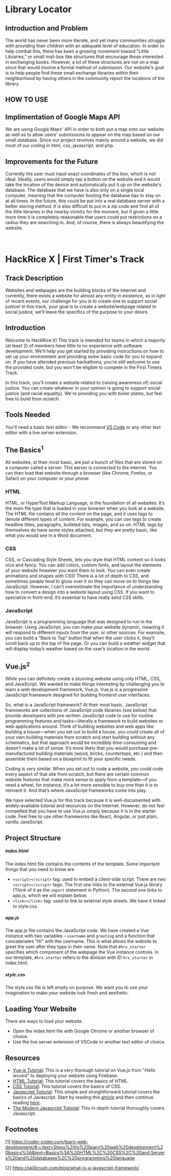 # Library Locator

## Introduction and Problem

The world has never been more literate, and yet many communities struggle with providing their children with an adequate level of education. In order to help combat this, there has been a growing movement toward "Little Libraries," or small mail-box like structures that encourage those interested in exchanging books. However, a lot of these structures are not on a map since that would involve a formal method of submission. Our website's goal is to help people find these small exchange libraries within their neighborhood by having others in the community report the locations of the library.

## HOW TO USE



## Implimentation of Google Maps API

We are using Google Maps' API in order to both put a map onto our website as well as to allow users' submissions to appear on the map based on our small database.
Since our project revolves mainly around a website, we did most of our coding in html, css, javascript, and php.

## Improvements for the Future

Currently the user must input exact coordinates of the box, which is not ideal. Ideally, users would simply tap a button on the website and it would take the location of the device and automatically put it up on the website's database.
The database that we have is also only on a single local computer, meaning that the computer hosting the database has to stay on at all times. In the future, this could be put into a real database server with a better storing method.
It is also difficult to put in a zip code and find all of the little libraries in the nearby vicinity for the moment, but if given a little more time it is completely reasonable that users could put restrictions on a radius they are searching in.
And, of course, there is always beautifying the website.
<br />
<br />
<br />
# HackRice X | First Timer's Track

## Track Description

Websites and webpages are the building blocks of the internet and currently, there exists a website for almost any entity in existence, so in light of recent events, our challenge for you is to create one to support social justice! In this track, your goal is to create a website/webpage related to social justice, we’ll leave the specifics of the purpose to your desire.

## Introduction

Welcome to HackRice X! This track is intended for teams in which a majority (at least 2) of members have little to no experience with software development. We'll help you get started by providing instructions on how to set up your environment and providing some basic code for you to expand on. If you have attended previous hackathons, you're still welcome to use the provided code, but you won't be eligible to compete in the First Timers Track.

In this track, you'll create a website related to (raising awareness of) social justice. You can create whatever in your opinion is going to support social justice (and racial equality). We're providing you with boiler plates, but feel free to build from scratch

## Tools Needed

You'll need a basic text editor - We recommend [VS Code](https://code.visualstudio.com) or any other text editor with a live server extension. 

## The Basics<sup>1</sup>

All websites, at their most basic, are just a bunch of files that are stored on a computer called a server. This server is connected to the internet. You can then load that website through a browser (like Chrome, Firefox, or Safari) on your computer or your phone.

### HTML
HTML, or HyperText Markup Language, is the foundation of all websites. It’s the main file type that is loaded in your browser when you look at a website. The HTML file contains all the content on the page, and it uses tags to denote different types of content. For example, you can use tags to create headline titles, paragraphs, bulleted lists, images, and so on. HTML tags by themselves do have some styles attached, but they are pretty basic, like what you would see in a Word document.

### CSS
CSS, or Cascading Style Sheets, lets you style that HTML content so it looks nice and fancy. You can add colors, custom fonts, and layout the elements of your website however you want them to look. You can even create animations and shapes with CSS! There is a lot of depth to CSS, and sometimes people tend to gloss over it so they can move on to things like JavaScript. However, I can’t overestimate the importance of understanding how to convert a design into a website layout using CSS. If you want to specialize in front-end, it’s essential to have really solid CSS skills.

### JavaScript
JavaScript is a programming language that was designed to run in the browser. Using JavaScript, you can make your website dynamic, meaning it will respond to different inputs from the user, or other sources. For example, you can build a “Back to Top” button that when the user clicks it, they’ll scroll back up to the top of the page. Or you can build a weather widget that will display today’s weather based on the user’s location in the world.

## Vue.js<sup>2</sup>

While you can definitely create a stunning website using only HTML, CSS, and JavaScript. We wanted to make things interesting by challenging you to learn a web development framework, Vue.js. Vue.js is a progressive JavaScript framework designed for building frontend user interfaces.

So, what is a JavaScript framework? At their most basic, JavaScript frameworks are collections of JavaScript code libraries (see below) that provide developers with pre-written JavaScript code to use for routine programming features and tasks—literally a framework to build websites or web applications around. Think of building websites and web apps like building a house—when you set out to build a house, you could create all of your own building materials from scratch and start building without any schematics, but that approach would be incredibly time-consuming and doesn’t make a lot of sense. It’s more likely that you would purchase pre-manufactured building materials (wood, bricks, countertops, etc.) and then assemble them based on a blueprint to fit your specific needs. 

Coding is very similar. When you set out to code a website, you could code every aspect of that site from scratch, but there are certain common website features that make more sense to apply from a template—if you need a wheel, for instance, it’s a lot more sensible to buy one than it is to reinvent it. And that’s where JavaScript frameworks come into play.

We have selected Vue.js for this track because it is well-documented with widely-available tutorial and resources on the Internet. However, do not feel compelled that you have to use Vue.js simply because it is in the starter code. Feel free to use other frameworks like React, Angular, or just plain, vanilla JavaScript. 

## Project Structure 

##### index.html
The index.html file contains the contents of the template. Some important things that you need to know are 
* `<script></script>` tag: used to embed a client-side script. There are two `<script></script>` tags. The first one links to the external Vue.js library (Think of it as the `import` statement in Python). The second one links to app.js, which we will explain below. 
* `<link></link>` tag: used to link to external style sheets. We have it linked to style.css. 

##### app.js
The app.js file contains the JavaScript code. We have created a Vue instance with two variables – `username` and `greeting` and a function that concatenates "Hi" with the username. This is what allows the website to greet the user after they type in their name. Note that `#hrx_starter` specifies which component of the webpage the Vue instance controls. In our template, `#hrx_starter` refers to the division with ID `hrx_starter` in index.html. 

##### style.css
The style.css file is left empty on purpose. We want you to use your imagination to make your website look fresh and aesthetic. 

## Loading Your Website

There are ways to load your website. 
* Open the index.html file with Google Chrome or another browser of choice. 
* Use the live server extension of VSCode or another text editor of choice. 

## Resources 
* [Vue.js Tutorial](https://www.youtube.com/watch?v=5LYrN_cAJoA&list=PL4cUxeGkcC9gQcYgjhBoeQH7wiAyZNrYa): This is a very thorough tutorial on Vue.js from "Hello woulrd" to deploying your website using Firebase.
* [HTML Tutorial](https://html.com/): This tutorial covers the basics of HTML. 
* [CSS Tutorial](https://html.com/css/): This tutorial covers the basics of CSS.
* [Javascript Tutorial](https://www.htmldog.com/guides/javascript/): This simple and straightforward tutorial covers the basics of Javascript. Start by reading this [article](https://www.htmldog.com/guides/javascript/beginner/makingstuffhappen/) and then continue reading [here](https://www.htmldog.com/guides/javascript/intermediate/thedom/).
* [The Modern Javascript Tutorial](https://javascript.info/): This in-depth tutorial thoroughly covers Javascript.

## Footnotes

[1] https://coder-coder.com/learn-web-development/#:~:text=Steps%20to%20learn%20web%20development%20basics%3A&text=Basics%3A%20HTML%2C%20CSS%2C%20and,Servers%20and%20databases%2C%20programming%20language

[2] https://skillcrush.com/blog/what-is-a-javascript-framework/
 
